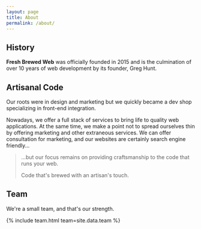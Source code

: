 ```yaml
---
layout: page
title: About
permalink: /about/
---
```


## History

**Fresh Brewed Web** was officially founded in 2015 and is the culmination of over 10 years of web development by its founder, Greg Hunt.

## Artisanal Code

Our roots were in design and marketing but we quickly became a dev shop specializing in front-end integration.

Nowadays, we offer a full stack of services to bring life to quality web applications. At the same time, we make a point not to spread ourselves thin by offering marketing and other extraneous services. We can offer consultation for marketing, and our websites are certainly search engine friendly...

> ...but our focus remains on providing craftsmanship to the code that runs your web.
>
> Code that's brewed with an artisan's touch.

## Team

We're a small team, and that's our strength.

{% include team.html team=site.data.team %}
